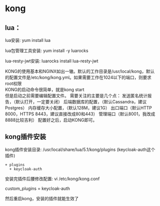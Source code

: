 # kong  


## lua：
lua安装: yum install lua

lua包管理工具安装: yum install -y luarocks 

lua-resty-jwt安装: luarocks install lua-resty-jwt

KONG的使用基本和NGINX如出一辙。默认的工作目录是/usr/local/kong，默认的配置文件是/etc/kong/kong.yml。如果需要工作在1024以下的端口，则要求root权限   
KONG的启动命令很简单，就是kong start  
但是启动之前需要编辑配置文件。
需要关注的主要是几个点：
发送匿名统计报告，（默认打开，一定要关闭）
后端数据库的配置，（默认Cassandra，建议Postgres）
内存缓存大小配置，（默认128M，建议1G）
出口端口（默认HTTP 8000，HTTPS 8443，建议直接改成80和443）
管理端口（默认8001，我改成8888比较吉利）
配置好之后，启动KONG即可。

## kong插件安装
kong插件安装目录: /usr/local/share/lua/5.1/kong/plugins (keycloak-auth这个插件)

```
+ plugins
  + keycloak-auth
```

安装完插件后腰修改配置: vi /etc/kong/kong.conf

custom_plugins = keycloak-auth

然后重启kong，安装的插件就能生效了
